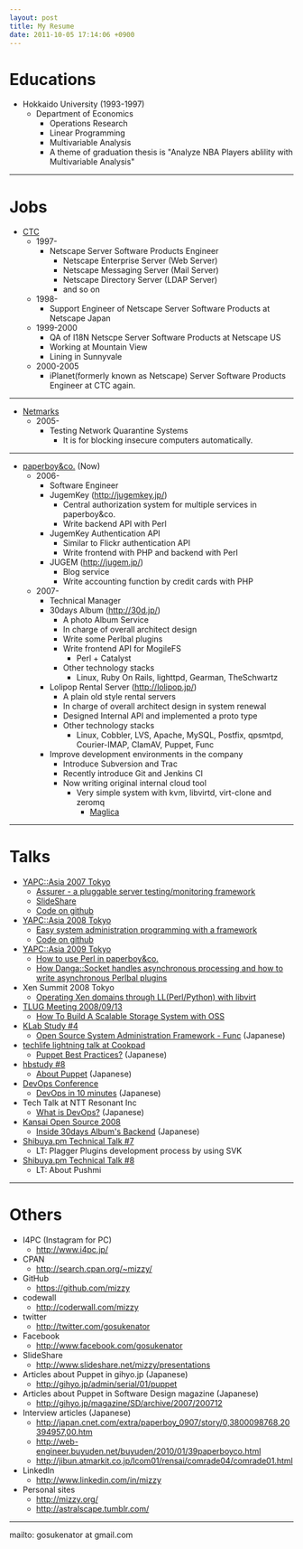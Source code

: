 ```yaml
---
layout: post
title: My Resume
date: 2011-10-05 17:14:06 +0900
---
```

# Educations

* Hokkaido University (1993-1997)
   * Department of Economics
     * Operations Research
     * Linear Programming
     * Multivariable Analysis
     * A theme of graduation thesis is "Analyze NBA Players ablility with Multivariable Analysis"


----

# Jobs

* [CTC](http://www.ctc-g.co.jp/en/)
   * 1997-
     * Netscape Server Software Products Engineer
       * Netscape Enterprise Server (Web Server)
       * Netscape Messaging Server (Mail Server)
       * Netscape Directory Server (LDAP Server)
       * and so on
   * 1998-
     * Support Engineer of Netscape Server Software Products at Netscape Japan
   * 1999-2000
     * QA of I18N Netscpe Server Software Products at Netscape US
     * Working at Mountain View
     * Lining in Sunnyvale
   * 2000-2005
     * iPlanet(formerly known as Netscape) Server Software Products Engineer at CTC again.

----

* [Netmarks](http://www.netmarks.co.jp/english/index.html)
   * 2005-
     * Testing Network Quarantine Systems
       * It is for blocking insecure computers automatically.

----

* [paperboy&co.](http://www.paperboy.co.jp/) (Now)
   * 2006-
     * Software Engineer
     * JugemKey (http://jugemkey.jp/)
       * Central authorization system for multiple services in paperboy&co.
       * Write backend API with Perl
     * JugemKey Authentication API
       * Similar to Flickr authentication API
       * Write frontend with PHP and backend with Perl
     * JUGEM (http://jugem.jp/)
       * Blog service
       * Write accounting function by credit cards with PHP
   * 2007-
     * Technical Manager
     * 30days Album (http://30d.jp/)
       * A photo Album Service
       * In charge of overall architect design
       * Write some Perlbal plugins
       * Write frontend API for MogileFS
         * Perl + Catalyst
       * Other technology stacks
         * Linux, Ruby On Rails, lighttpd, Gearman, TheSchwartz
     * Lolipop Rental Server (http://lolipop.jp/)
       * A plain old style rental servers
       * In charge of overall architect design in system renewal
       * Designed Internal API and implemented a proto type
       * Other technology stacks
         * Linux, Cobbler, LVS, Apache, MySQL, Postfix, qpsmtpd, Courier-IMAP, ClamAV, Puppet, Func
     * Improve development environments in the company
       * Introduce Subversion and Trac
       * Recently introduce Git and Jenkins CI 
       * Now writing original internal cloud tool
         * Very simple system with kvm, libvirtd, virt-clone and zeromq
           * [Maglica](https://github.com/mizzy/maglica)

----

# Talks

* [YAPC::Asia 2007 Tokyo](http://tokyo2007.yapcasia.org/blog/)
   * [Assurer - a pluggable server testing/monitoring framework](http://tokyo2007.yapcasia.org/sessions/2007/02/assurer_a_pluggable_server_tes.html)
   * [SlideShare](http://www.slideshare.net/mizzy/assurer-a-pluggable-server-testingmonitoring-framework)
   * [Code on github](https://github.com/mizzy/Assurer)
* [YAPC::Asia 2008 Tokyo](http://conferences.yapcasia.org/ya2008/index.html)
   * [Easy system administration programming with a framework](http://conferences.yapcasia.org/ya2008/talk/973)
   * [Code on github](https://github.com/mizzy/Punc)
* [YAPC::Asia 2009 Tokyo](http://conferences.yapcasia.org/ya2009/)
   * [How to use Perl in paperboy&co.](http://conferences.yapcasia.org/ya2009/talk/2166)
   * [How Danga::Socket handles asynchronous processing and how to write asynchronous Perlbal plugins](http://conferences.yapcasia.org/ya2009/talk/2220)
* Xen Summit 2008 Tokyo
   * [Operating Xen domains through LL(Perl/Python) with libvirt](http://www.slideshare.net/mizzy/xen-summit-2008-tokyo-operating-xen-domains-through-llperlpython-with-libvirt-presentation)
* [TLUG Meeting 2008/09/13](http://www.tlug.jp/wiki/Meetings:2008:09)
   * [How To Build A Scalable Storage System with OSS](http://www.slideshare.net/mizzy/how-to-build-a-scalable-storage-system-at-tlug-meeting-20080913-presentation)
* [KLab Study #4](http://dsas.blog.klab.org/archives/51208101.html)
   * [Open Source System Administration Framework - Func](http://www.slideshare.net/mizzy/open-source-system-administration-framework-func) (Japanese)
* [techlife lightning talk at Cookpad](http://techlife.cookpad.com/2009/10/24/techlife_introduction/)
   * [Puppet Best Practices?](http://www.slideshare.net/mizzy/puppet-best-practices-at-cookpad) (Japanese)
* [hbstudy #8](http://heartbeats.jp/hbstudy/2010/02/hbstudy8.html)
   * [About Puppet](http://www.slideshare.net/mizzy/puppet-3258268) (Japanese)
* [DevOps Conference](http://partake.in/events/b5472f43-5bc0-42d0-9469-dc70d7d95b24)
   * [DevOps in 10 minutes](http://www.slideshare.net/mizzy/10devops) (Japanese)
* Tech Talk at NTT Resonant Inc
   * [What is DevOps?](http://www.slideshare.net/mizzy/devops-4156440) (Japanese)
* [Kansai Open Source 2008](http://k-of.jp/2008/)
   * [Inside 30days Album's Backend](http://www.slideshare.net/mizzy/2008-30days-album-presentation) (Japanese)
* [Shibuya.pm Technical Talk #7](http://shibuya.pm.org/blosxom/techtalks/200610.html)
   * LT: Plagger Plugins development process by using SVK
* [Shibuya.pm Technical Talk #8](http://shibuya.pm.org/blosxom/techtalks/200710.html)
   * LT: About Pushmi

----

# Others

* I4PC (Instagram for PC)
   * http://www.i4pc.jp/
* CPAN
   * http://search.cpan.org/~mizzy/
* GitHub
   * https://github.com/mizzy
* codewall
   * http://coderwall.com/mizzy
* twitter
   * http://twitter.com/gosukenator
* Facebook
   * http://www.facebook.com/gosukenator
* SlideShare
   * http://www.slideshare.net/mizzy/presentations
* Articles about Puppet in gihyo.jp (Japanese)
   * http://gihyo.jp/admin/serial/01/puppet
* Articles about Puppet in Software Design magazine (Japanese)
   * http://gihyo.jp/magazine/SD/archive/2007/200712
* Interview articles (Japanese)
   * http://japan.cnet.com/extra/paperboy_0907/story/0,3800098768,20394957,00.htm
   * http://web-engineer.buyuden.net/buyuden/2010/01/39paperboyco.html
   * http://jibun.atmarkit.co.jp/lcom01/rensai/comrade04/comrade01.html
* LinkedIn
   * http://www.linkedin.com/in/mizzy
* Personal sites
   * http://mizzy.org/
   * http://astralscape.tumblr.com/

----

mailto: gosukenator at gmail.com
